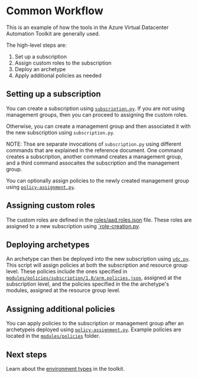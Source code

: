# Common Workflow

This is an example of how the tools in the Azure Virtual Datacenter Automation Toolkit are generally used.

The high-level steps are:

1. Set up a subscription
2. Assign custom roles to the subscription
3. Deploy an archetype
4. Apply additional policies as needed

## Setting up a subscription

You can create a subscription using [`subscription.py`](../reference/script-subscription.adoc).
If you are _not_ using management groups, then you can proceed to assigning the custom roles.

Otherwise, you can create a management group and then associated it with the new subscription using `subscription.py`.

NOTE: Thse are separate invocations of `subscription.py` using different commands that are explained in the reference document. One command creates a subscription, another command creates a management group, and a third command assocaites the subscription and the management group.

You can optionally assign policies to the newly created management group using [`policy-assignment.py`](../reference/script-policy-assignemnt.adoc).

## Assigning custom roles

The custom roles are defined in the [roles/aad.roles.json](../../roles/aad.roles.json) file. These roles are assigned to a new subscription using [`role-creation.py](../reference/script-role-creation.adoc).

## Deploying archetypes

An archetype can then be deployed into the new subscription using [`vdc.py`](../reference/script-vdc). This script will assign policies at both the subscription and resource group level. These policies include the ones specified in [`modules/policies/subscription/1.0/arm.policies.json`](../../modules/policies/subscription/1.0/arm.policies.json), assigned at the subscription level, and the policies specified in the the archetype's modules, assigned at the resource group level.

## Assigning additional policies

You can apply policies to the subscription or management group after an archetypeis deployed using [`policy-assignment.py`](../reference/script-policy-assignment.adoc). Example policies are located in the [`modules/policies`](../../modules/policies/) folder.

## Next steps

Learn about the [environment types](environment-types.md) in the toolkit.